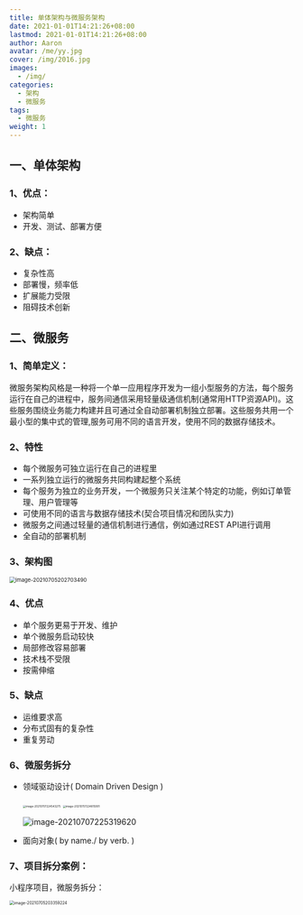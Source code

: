 ```yaml
---
title: 单体架构与微服务架构
date: 2021-01-01T14:21:26+08:00
lastmod: 2021-01-01T14:21:26+08:00
author: Aaron
avatar: /me/yy.jpg
cover: /img/2016.jpg
images:
  - /img/
categories:
  - 架构
  - 微服务
tags:
  - 微服务
weight: 1
---
```




## 一、单体架构

### 1、优点：

- 架构简单
- 开发、测试、部署方便

### 2、缺点：

- 复杂性高
- 部署慢，频率低
- 扩展能力受限
- 阻碍技术创新

## 二、微服务

### 1、简单定义：

​		微服务架构风格是一种将一个单一应用程序开发为一组小型服务的方法，每个服务运行在自己的进程中，服务间通信采用轻量级通信机制(通常用HTTP资源API)。这些服务围绕业务能力构建并且可通过全自动部署机制独立部署。这些服务共用一个最小型的集中式的管理,服务可用不同的语言开发，使用不同的数据存储技术。



### 2、特性

- 每个微服务可独立运行在自己的进程里
- 一系列独立运行的微服务共同构建起整个系统
- 每个服务为独立的业务开发，一个微服务只关注某个特定的功能，例如订单管理、用户管理等
- 可使用不同的语言与数据存储技术(契合项目情况和团队实力)
- 微服务之间通过轻量的通信机制进行通信，例如通过REST API进行调用
- 全自动的部署机制

### 3、架构图

  <img src="https://gitee.com/aaronlynn/picture/raw/master/img/image-20210705202703490.png" alt="image-20210705202703490" style="zoom: 67%;" /> 

### 4、优点

- 单个服务更易于开发、维护
- 单个微服务启动较快
- 局部修改容易部署
- 技术栈不受限
- 按需伸缩

### 5、缺点

-  运维要求高
- 分布式固有的复杂性
- 重复劳动

### 6、微服务拆分 

- 领域驱动设计( Domain Driven Design )

  <img src="https://gitee.com/aaronlynn/picture/raw/master/img/image-20210707224543275.png" alt="image-20210707224543275" style="zoom: 33%;" /> 

  <img src="https://gitee.com/aaronlynn/picture/raw/master/img/image-20210707224815991.png" alt="image-20210707224815991" style="zoom: 33%;" /> 

  ![image-20210707225319620](https://gitee.com/aaronlynn/picture/raw/master/img/image-20210707225319620.png) 

- 面向对象( by name./ by verb. )

### 7、项目拆分案例：

 小程序项目，微服务拆分：

 <img src="https://gitee.com/aaronlynn/picture/raw/master/img/image-20210705203359224.png" alt="image-20210705203359224" style="zoom: 50%;" />
